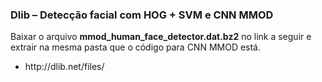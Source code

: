 <h3>Dlib – Detecção facial com HOG + SVM e CNN MMOD</h3>

<p>Baixar o arquivo <b>mmod_human_face_detector.dat.bz2</b> no link a seguir e extrair na mesma pasta que o código para CNN MMOD está. </p>

<ul><li>http://dlib.net/files/</li></ul>
